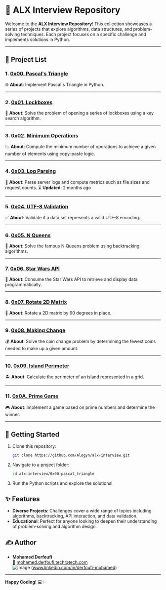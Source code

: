 # 🌟 ALX Interview Repository

Welcome to the **ALX Interview Repository**! This collection showcases a series of projects that explore algorithms, data structures, and problem-solving techniques. Each project focuses on a specific challenge and implements solutions in Python.

---

## 📂 Project List

### 1. [0x00. Pascal's Triangle](0x00-pascal_triangle)
🌐 **About**: Implement Pascal's Triangle in Python.

---

### 2. [0x01. Lockboxes](0x01-lockboxes)
🔐 **About**: Solve the problem of opening a series of lockboxes using a key search algorithm.

---

### 3. [0x02. Minimum Operations](0x02-minimum_operations)
📉 **About**: Compute the minimum number of operations to achieve a given number of elements using copy-paste logic.

---

### 4. [0x03. Log Parsing](0x03-log_parsing)
📜 **About**: Parse server logs and compute metrics such as file sizes and request counts.
⏳ **Updated**: 2 months ago

---

### 5. [0x04. UTF-8 Validation](0x04-utf8_validation)
✅ **About**: Validate if a data set represents a valid UTF-8 encoding.

---

### 6. [0x05. N Queens](0x05-nqueens)
👑 **About**: Solve the famous N Queens problem using backtracking algorithms.

---

### 7. [0x06. Star Wars API](0x06-starwars_api)
🌌 **About**: Consume the Star Wars API to retrieve and display data programmatically.

---

### 8. [0x07. Rotate 2D Matrix](0x07-rotate_2d_matrix)
🔄 **About**: Rotate a 2D matrix by 90 degrees in place.

---

### 9. [0x08. Making Change](0x08-making_change)
💰 **About**: Solve the coin change problem by determining the fewest coins needed to make up a given amount.

---

### 10. [0x09. Island Perimeter](0x09-island_perimeter)
🏝️ **About**: Calculate the perimeter of an island represented in a grid.

---

### 11. [0x0A. Prime Game](0x0A-primegame)
🎮 **About**: Implement a game based on prime numbers and determine the winner.

---

## 🚀 Getting Started
1. Clone this repository:
   ```bash
   git clone https://github.com/Alogyn/alx-interview.git
   ```
2. Navigate to a project folder:
   ```bash
   cd alx-interview/0x00-pascal_triangle
   ```
3. Run the Python scripts and explore the solutions!

## ✨ Features
- **Diverse Projects**: Challenges cover a wide range of topics including algorithms, backtracking, API interaction, and data validation.
- **Educational**: Perfect for anyone looking to deepen their understanding of problem-solving and algorithm design.

## ✍️ Author
- **Mohamed Derfoufi**  
  📧 mohamed.derfoufi.tech@tech.com   
  ![image](https://github.com/user-attachments/assets/f346ab04-27e9-4d74-a697-85e0f1d51390)
 (www.linkedin.com/in/derfoufi-mohamed)

---

**Happy Coding!** 💻✨
